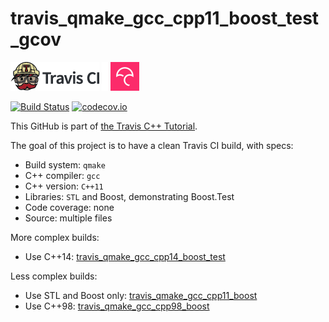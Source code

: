 # travis_qmake_gcc_cpp11_boost_test_gcov

[![Travis CI logo](TravisCI.png)](https://travis-ci.org)
![Whitespace](Whitespace.png)
[![Codecov logo](Codecov.png)](https://www.codecov.io)

[![Build Status](https://travis-ci.org/richelbilderbeek/travis_qmake_gcc_cpp11_boost_test_gcov.svg?branch=master)](https://travis-ci.org/richelbilderbeek/travis_qmake_gcc_cpp11_boost_test_gcov)
[![codecov.io](https://codecov.io/github/richelbilderbeek/travis_qmake_gcc_cpp11_boost_test_gcov/coverage.svg?branch=master)](https://codecov.io/github/richelbilderbeek/travis_qmake_gcc_cpp11_boost_test_gcov?branch=master)

This GitHub is part of [the Travis C++ Tutorial](https://github.com/richelbilderbeek/travis_cpp_tutorial).

The goal of this project is to have a clean Travis CI build, with specs:
 * Build system: `qmake`
 * C++ compiler: `gcc`
 * C++ version: `C++11`
 * Libraries: `STL` and Boost, demonstrating Boost.Test
 * Code coverage: none
 * Source: multiple files

More complex builds:
 * Use C++14: [travis_qmake_gcc_cpp14_boost_test](https://www.github.com/richelbilderbeek/travis_qmake_gcc_cpp14_boost_test)

Less complex builds:
 * Use STL and Boost only: [travis_qmake_gcc_cpp11_boost](https://www.github.com/richelbilderbeek/travis_qmake_gcc_cpp11_boost)
 * Use C++98: [travis_qmake_gcc_cpp98_boost](https://www.github.com/richelbilderbeek/travis_qmake_gcc_cpp98_boost)
